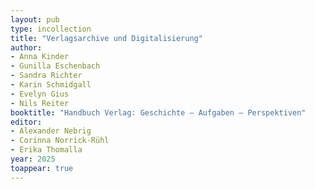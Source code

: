 ```yaml
---
layout: pub
type: incollection
title: "Verlagsarchive und Digitalisierung"
author:
- Anna Kinder
- Gunilla Eschenbach
- Sandra Richter
- Karin Schmidgall
- Evelyn Gius
- Nils Reiter
booktitle: "Handbuch Verlag: Geschichte – Aufgaben – Perspektiven"
editor: 
- Alexander Nebrig
- Corinna Norrick-Rühl
- Erika Thomalla
year: 2025
toappear: true
---
```




